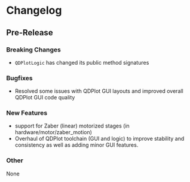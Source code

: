 # Changelog

## Pre-Release

### Breaking Changes
- `QDPlotLogic` has changed its public method signatures

### Bugfixes
- Resolved some issues with QDPlot GUI layouts and improved overall QDPlot GUI code quality

### New Features
- support for Zaber (linear) motorized stages (in hardware/motor/zaber_motion)
- Overhaul of QDPlot toolchain (GUI and logic) to improve stability and consistency as well as 
adding minor GUI features.

### Other
None